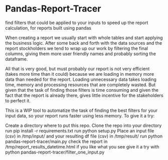 # Pandas-Report-Tracer
find filters that could be applied to your inputs to speed up the report calculation, for reports built using pandas

When creating a report we usually start with whole tables and start applying the business logic. After some back and forth with the data sources and the report stockholders we tend to wrap up our work by filtering the final columns, giving them more user friendly names and probably sorting the dataframe.

All that is very good, but must probably our report is not very efficient (takes more time than it could) because we are loading in memory more data than needed for the report. Loading unnecessary data takes loading time, memory and processing resources that are completely wasted. But given that the task of finding those filters is time consuming and given the fact that the report is already there, gives little incentive for the stakeholders to perfect it.

This is a WIP tool to automatize the task of finding the best filters for your input data, so your report runs faster using less memory. To give it a try:

Create a directory where to put this repo.
Clone the repo into your directory
run pip install -r requirements.txt
run python setup.py
Place an input file (csv) in /tmp/input/ and your resulting df file (csv) in /tmp/result/
run python pandas-report-tracer/main.py
check the report in /tmp/report_results_datetime.html
if you like what you see give it a try with python pandas-report-tracer/filter_one_input.py

